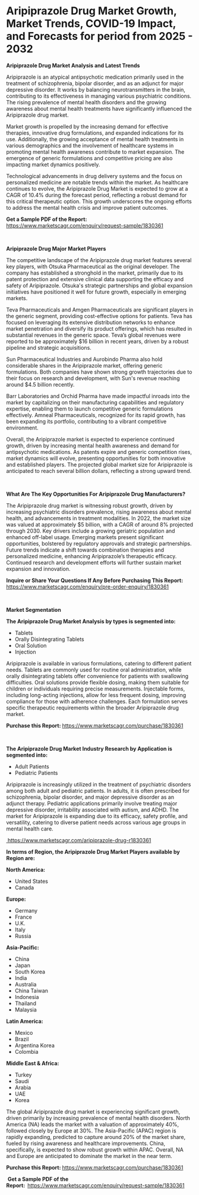 <p><h1>Aripiprazole Drug Market Growth, Market Trends, COVID-19 Impact, and Forecasts for period from 2025 - 2032</h1></p><p><strong>Aripiprazole Drug Market Analysis and Latest Trends</strong></p>
<p><p>Aripiprazole is an atypical antipsychotic medication primarily used in the treatment of schizophrenia, bipolar disorder, and as an adjunct for major depressive disorder. It works by balancing neurotransmitters in the brain, contributing to its effectiveness in managing various psychiatric conditions. The rising prevalence of mental health disorders and the growing awareness about mental health treatments have significantly influenced the Aripiprazole drug market.</p><p>Market growth is propelled by the increasing demand for effective therapies, innovative drug formulations, and expanded indications for its use. Additionally, the growing acceptance of mental health treatments in various demographics and the involvement of healthcare systems in promoting mental health awareness contribute to market expansion. The emergence of generic formulations and competitive pricing are also impacting market dynamics positively.</p><p>Technological advancements in drug delivery systems and the focus on personalized medicine are notable trends within the market. As healthcare continues to evolve, the Aripiprazole Drug Market is expected to grow at a CAGR of 10.4% during the forecast period, reflecting a robust demand for this critical therapeutic option. This growth underscores the ongoing efforts to address the mental health crisis and improve patient outcomes.</p></p>
<p><strong>Get a Sample PDF of the Report:&nbsp;</strong> <a href="https://www.marketscagr.com/enquiry/request-sample/1830361?utm_campaign=2954&utm_medium=2&utm_source=Github&utm_content=ia&utm_term=19042025&utm_id=aripiprazole-drug">https://www.marketscagr.com/enquiry/request-sample/1830361</a></p>
<p>&nbsp;</p>
<p><strong>Aripiprazole Drug Major Market Players</strong></p>
<p><p>The competitive landscape of the Aripiprazole drug market features several key players, with Otsuka Pharmaceutical as the original developer. The company has established a stronghold in the market, primarily due to its patent protection and extensive clinical data supporting the efficacy and safety of Aripiprazole. Otsuka's strategic partnerships and global expansion initiatives have positioned it well for future growth, especially in emerging markets.</p><p>Teva Pharmaceuticals and Amgen Pharmaceuticals are significant players in the generic segment, providing cost-effective options for patients. Teva has focused on leveraging its extensive distribution networks to enhance market penetration and diversify its product offerings, which has resulted in substantial revenues in the generic space. Teva’s global revenues were reported to be approximately $16 billion in recent years, driven by a robust pipeline and strategic acquisitions.</p><p>Sun Pharmaceutical Industries and Aurobindo Pharma also hold considerable shares in the Aripiprazole market, offering generic formulations. Both companies have shown strong growth trajectories due to their focus on research and development, with Sun's revenue reaching around $4.5 billion recently.</p><p>Barr Laboratories and Orchid Pharma have made impactful inroads into the market by capitalizing on their manufacturing capabilities and regulatory expertise, enabling them to launch competitive generic formulations effectively. Amneal Pharmaceuticals, recognized for its rapid growth, has been expanding its portfolio, contributing to a vibrant competitive environment.</p><p>Overall, the Aripiprazole market is expected to experience continued growth, driven by increasing mental health awareness and demand for antipsychotic medications. As patents expire and generic competition rises, market dynamics will evolve, presenting opportunities for both innovative and established players. The projected global market size for Aripiprazole is anticipated to reach several billion dollars, reflecting a strong upward trend.</p></p>
<p>&nbsp;</p>
<p><strong>What Are The Key Opportunities For Aripiprazole Drug Manufacturers?</strong></p>
<p><p>The Aripiprazole drug market is witnessing robust growth, driven by increasing psychiatric disorders prevalence, rising awareness about mental health, and advancements in treatment modalities. In 2022, the market size was valued at approximately $5 billion, with a CAGR of around 8% projected through 2030. Key drivers include a growing geriatric population and enhanced off-label usage. Emerging markets present significant opportunities, bolstered by regulatory approvals and strategic partnerships. Future trends indicate a shift towards combination therapies and personalized medicine, enhancing Aripiprazole’s therapeutic efficacy. Continued research and development efforts will further sustain market expansion and innovation.</p></p>
<p><strong>Inquire or Share Your Questions If Any Before Purchasing This Report:</strong> <a href="https://www.marketscagr.com/enquiry/pre-order-enquiry/1830361?utm_campaign=2954&utm_medium=2&utm_source=Github&utm_content=ia&utm_term=19042025&utm_id=aripiprazole-drug">https://www.marketscagr.com/enquiry/pre-order-enquiry/1830361</a></p>
<p>&nbsp;</p>
<p><strong>Market Segmentation</strong></p>
<p><strong>The Aripiprazole Drug Market Analysis by types is segmented into:</strong></p>
<p><ul><li>Tablets</li><li>Orally Disintegrating Tablets</li><li>Oral Solution</li><li>Injection</li></ul></p>
<p><p>Aripiprazole is available in various formulations, catering to different patient needs. Tablets are commonly used for routine oral administration, while orally disintegrating tablets offer convenience for patients with swallowing difficulties. Oral solutions provide flexible dosing, making them suitable for children or individuals requiring precise measurements. Injectable forms, including long-acting injections, allow for less frequent dosing, improving compliance for those with adherence challenges. Each formulation serves specific therapeutic requirements within the broader Aripiprazole drug market.</p></p>
<p><strong>Purchase this Report:&nbsp;</strong><a href="https://www.marketscagr.com/purchase/1830361?utm_campaign=2954&utm_medium=2&utm_source=Github&utm_content=ia&utm_term=19042025&utm_id=aripiprazole-drug">https://www.marketscagr.com/purchase/1830361</a></p>
<p>&nbsp;</p>
<p><strong>The Aripiprazole Drug Market Industry Research by Application is segmented into:</strong></p>
<p><ul><li>Adult Patients</li><li>Pediatric Patients</li></ul></p>
<p><p>Aripiprazole is increasingly utilized in the treatment of psychiatric disorders among both adult and pediatric patients. In adults, it is often prescribed for schizophrenia, bipolar disorder, and major depressive disorder as an adjunct therapy. Pediatric applications primarily involve treating major depressive disorder, irritability associated with autism, and ADHD. The market for Aripiprazole is expanding due to its efficacy, safety profile, and versatility, catering to diverse patient needs across various age groups in mental health care.</p></p>
<p><a href="https://www.marketscagr.com/aripiprazole-drug-r1830361?utm_campaign=2954&utm_medium=2&utm_source=Github&utm_content=ia&utm_term=19042025&utm_id=aripiprazole-drug">&nbsp;https://www.marketscagr.com/aripiprazole-drug-r1830361</a></p>
<p><strong>In terms of Region, the Aripiprazole Drug Market Players available by Region are:</strong></p>
<p>
    <p> <strong> North America: </strong>
        <ul>
            <li>United States</li>
            <li>Canada</li>
        </ul>
        </p> 
    <p> <strong> Europe: </strong>
        <ul>
            <li>Germany</li>
            <li>France</li>
            <li>U.K.</li>
            <li>Italy</li>
            <li>Russia</li>
        </ul>
        </p> 
    <p> <strong> Asia-Pacific: </strong>
        <ul>
            <li>China</li>
            <li>Japan</li>
            <li>South Korea</li>
            <li>India</li>
            <li>Australia</li>
            <li>China Taiwan</li>
            <li>Indonesia</li>
            <li>Thailand</li>
            <li>Malaysia</li>
        </ul>
        </p> 
    <p> <strong> Latin America: </strong>
        <ul>
            <li>Mexico</li>
            <li>Brazil</li>
            <li>Argentina Korea</li>
            <li>Colombia</li>
        </ul>
        </p> 
    <p> <strong> Middle East & Africa: </strong>
        <ul>
            <li>Turkey</li>
            <li>Saudi</li>
            <li>Arabia</li>
            <li>UAE</li>
            <li>Korea</li>
        </ul>
    </p>
    </p>
<p><p>The global Aripiprazole drug market is experiencing significant growth, driven primarily by increasing prevalence of mental health disorders. North America (NA) leads the market with a valuation of approximately 40%, followed closely by Europe at 30%. The Asia-Pacific (APAC) region is rapidly expanding, predicted to capture around 20% of the market share, fueled by rising awareness and healthcare improvements. China, specifically, is expected to show robust growth within APAC. Overall, NA and Europe are anticipated to dominate the market in the near term.</p></p>
<p><strong>Purchase this Report: </strong><a href="https://www.marketscagr.com/purchase/1830361?utm_campaign=2954&utm_medium=2&utm_source=Github&utm_content=ia&utm_term=19042025&utm_id=aripiprazole-drug">https://www.marketscagr.com/purchase/1830361</a></p>
<p>&nbsp;<strong>Get a Sample PDF of the Report:&nbsp;&nbsp;</strong><a href="https://www.marketscagr.com/enquiry/request-sample/1830361?utm_campaign=2954&utm_medium=2&utm_source=Github&utm_content=ia&utm_term=19042025&utm_id=aripiprazole-drug">https://www.marketscagr.com/enquiry/request-sample/1830361</a></p>
<p><strong></strong></p>
<p><p></p><p></p><p></p></p>